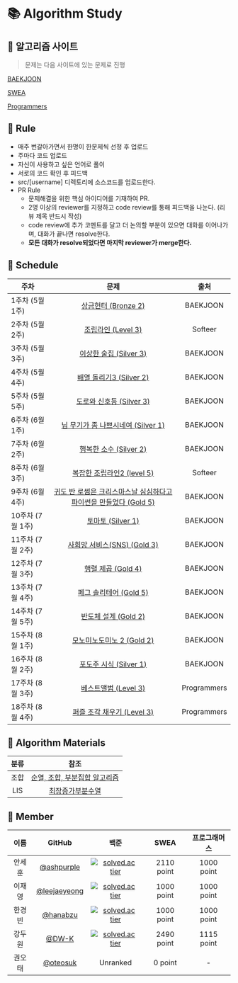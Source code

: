 # :books: Algorithm Study

## :orange_book: 알고리즘 사이트

> 문제는 다음 사이트에 있는 문제로 진행


[BAEKJOON](https://www.acmicpc.net/)

[SWEA](https://swexpertacademy.com/main/main.do)

[Programmers](https://programmers.co.kr/learn/challenges?tab=all_challenges)

## :ledger: Rule

- 매주 번갈아가면서 한명이 한문제씩 선정 후 업로드 
- 주마다 코드 업로드
- 자신이 사용하고 싶은 언어로 풀이
- 서로의 코드 확인 후 피드백
- src/[username] 디렉토리에 소스코드를 업로드한다.
- PR Rule
  - 문제해결을 위한 핵심 아이디어를 기재하여 PR.
  - 2명 이상의 reviewer를 지정하고 code review를 통해 피드백을 나눈다. (리뷰 제목 반드시 작성)
  - code review에 추가 코멘트를 달고 더 논의할 부분이 있으면 대화를 이어나가며, 대화가 끝나면 resolve한다.
  - **모든 대화가 resolve되었다면 마지막 reviewer가 merge한다.**
## :green_book: Schedule

|    주차     | 문제 | 출처 |
| ------ | :----------------------------------------------------------: | :------: |
| 1주차 (5월 1주)  |[상금헌터 (Bronze 2)](https://www.acmicpc.net/problem/15953)| BAEKJOON |
| 2주차 (5월 2주) |[조립라인 (Level 3)](https://softeer.ai/practice/info.do?eventIdx=1&psProblemId=403)| Softeer |
| 3주차 (5월 3주) |[이상한 술집 (Silver 3)](https://www.acmicpc.net/problem/13702)| BAEKJOON |
| 4주차 (5월 4주) |[배열 돌리기3 (Silver 2)](https://www.acmicpc.net/problem/16935)| BAEKJOON |
| 5주차 (5월 5주) |[도로와 신호등 (Silver 3)](https://www.acmicpc.net/problem/2980)| BAEKJOON |
| 6주차 (6월 1주) |[님 무기가 좀 나쁘시네여 (Silver 1)](https://www.acmicpc.net/problem/11387)| BAEKJOON |
| 7주차 (6월 2주) |[행복한 소수 (Silver 2)](https://www.acmicpc.net/problem/10434)| BAEKJOON |
| 8주차 (6월 3주) |[복잡한 조립라인2 (level 5)](https://softeer.ai/practice/info.do?eventIdx=1&psProblemId=405)| Softeer |
| 9주차 (6월 4주) |[귀도 반 로썸은 크리스마스날 심심하다고 파이썬을 만들었다 (Gold 5)](https://www.acmicpc.net/problem/6568)| BAEKJOON |
| 10주차 (7월 1주) |[토마토 (Silver 1)](https://www.acmicpc.net/problem/7569)| BAEKJOON |
| 11주차 (7월 2주) |[사회망 서비스(SNS) (Gold 3)](https://www.acmicpc.net/problem/2533)| BAEKJOON |
| 12주차 (7월 3주) |[행렬 제곱 (Gold 4)](https://www.acmicpc.net/problem/10830)| BAEKJOON |
| 13주차 (7월 4주) |[페그 솔리테어 (Gold 5)](https://www.acmicpc.net/problem/9207)| BAEKJOON |
| 14주차 (7월 5주) |[반도체 설계 (Gold 2)](https://www.acmicpc.net/problem/2352)| BAEKJOON |
| 15주차 (8월 1주) |[모노미노도미노 2 (Gold 2)](https://www.acmicpc.net/problem/20061)| BAEKJOON |
| 16주차 (8월 2주) |[포도주 시식 (Silver 1)](https://www.acmicpc.net/problem/2156)| BAEKJOON |
| 17주차 (8월 3주) |[베스트앨범 (Level 3)](https://programmers.co.kr/learn/courses/30/lessons/42579)| Programmers |
| 18주차 (8월 4주) |[퍼즐 조각 채우기 (Level 3)](https://programmers.co.kr/learn/courses/30/lessons/84021?language=cpp)| Programmers |

## :blue_book: Algorithm Materials

| 분류     |                     참조                              |
| :------: | :-----------------------------------------------: |
| 조합 | [순열, 조합, 부분집합 알고리즘](https://velog.io/@nunddu/%EC%99%84%EC%A0%84%ED%83%90%EC%83%89-%EC%95%8C%EA%B3%A0%EB%A6%AC%EC%A6%98)  |
| LIS | [최장증가부분수열](https://github.com/ashpurple/BOJ-Algorithm-Study/tree/main/Algorithm/LIS)  |


## 👦 Member
|이름|GitHub| 백준 | SWEA | 프로그래머스 |
|:---:|:---:|:------:|:------:|:------:|
|안세훈|[@ashpurple](https://github.com/ashpurple)| [![solved.ac tier](http://mazassumnida.wtf/api/mini/generate_badge?boj=ashpurple)](https://solved.ac/ashpurple) | 2110 point | 1000 point |
|이재영|[@leejaeyeong](https://github.com/leejaeyeong)| [![solved.ac tier](http://mazassumnida.wtf/api/mini/generate_badge?boj=dldustn48)](https://solved.ac/dldustn48) | 1000 point | 1000 point |
|한경빈|[@hanabzu](https://github.com/hanabzu)| [![solved.ac tier](http://mazassumnida.wtf/api/mini/generate_badge?boj=sefrd)](https://solved.ac/sefrd) | 1000 point | 1000 point |
|강두원|[@DW-K](https://github.com/DW-K)| [![solved.ac tier](http://mazassumnida.wtf/api/mini/generate_badge?boj=pch145)](https://solved.ac/pch145) | 2490 point | 1115 point |
|권오태|[@oteosuk](https://github.com/oteosuk)| Unranked | 0 point | - |
